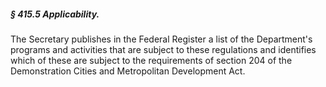 ##### § 415.5 Applicability. #####

The Secretary publishes in the Federal Register a list of the Department's programs and activities that are subject to these regulations and identifies which of these are subject to the requirements of section 204 of the Demonstration Cities and Metropolitan Development Act.
